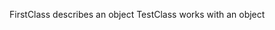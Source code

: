 FirstClass describes an object
TestClass works with an object

<!---
- 👋 Hi, I’m @Sergey-SQA
- 👀 I’m interested in qa and quality assurance
- 🌱 I’m currently learning java, testNG framework
- 💞️ I’m looking to collaborate on compelling projects
- 📫 How to reach me GitHub
--->

<!---
Sergey-SQA/Sergey-SQA is a ✨ special ✨ repository because its `README.md` (this file) appears on your GitHub profile.
You can click the Preview link to take a look at your changes.
--->
